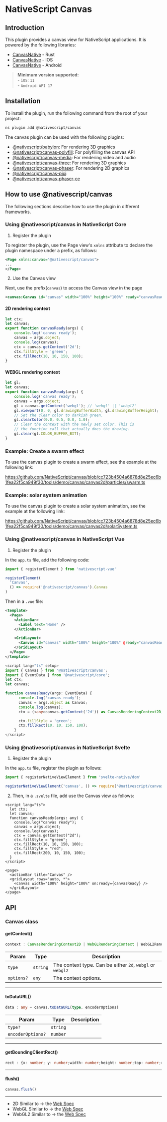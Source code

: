 # NativeScript Canvas

## Introduction

This plugin provides a canvas view for NativeScript applications. It is powered by the following libraries:

- [CanvasNative](src-native/canvas-native) - Rust
- [CanvasNative](src-native/canvas-ios) - IOS
- [CanvasNative](src-native/canvas-android) - Android

>**Minimum version supported:** <br> - `iOS`: `11` <br>  - `Android`: `API 17`


## Installation

To install the plugin, run the following command from the root of your project:

```bash
ns plugin add @nativescript/canvas
```

The canvas plugin can be used with the following plugins:

- [@nativescript/babylon](https://www.npmjs.com/package/@nativescript/canvas-babylon): For rendering 3D graphics
- [@nativescript/canvas-polyfill](https://github.com/NativeScript/canvas/tree/master/packages/canvas-polyfill): For polyfilling the canvas API
- [@nativescript/canvas-media](https://github.com/NativeScript/canvas/tree/master/packages/canvas-media): For rendering video and audio
- [@nativescript/canvas-three](https://www.npmjs.com/package/@nativescript/canvas-three): For rendering 3D graphics
- [@nativescript/canvas-phaser](https://github.com/NativeScript/canvas/tree/master/packages/canvas-phaser): For rendering 2D graphics
- [@nativescript/canvas-pixi](https://github.com/NativeScript/canvas/tree/master/packages/canvas-pixi): 
- [@nativescript/canvas-phaser-ce](https://github.com/NativeScript/canvas/tree/master/packages/canvas-phaser-ce)

## How to use @nativescript/canvas 

The following sections describe how to use the plugin in different frameworks.

### Using @nativescript/canvas in NativeScript Core

1. Register the plugin

To register the plugin, use the Page view's `xmlns` attribute to declare the plugin namespace under a prefix, as follows:

```xml
<Page xmlns:canvas="@nativescript/canvas">
...
</Page>
```

2. Use the Canvas view

Next, use the prefix(`canvas`) to access the Canvas view in the page
```xml
<canvas:Canvas id="canvas" width="100%" height="100%" ready="canvasReady"/>
```

#### 2D rendering context

```typescript
let ctx;
let canvas;
export function canvasReady(args) {
	console.log('canvas ready');
	canvas = args.object;
	console.log(canvas);
	ctx = canvas.getContext('2d');
	ctx.fillStyle = 'green';
	ctx.fillRect(10, 10, 150, 100);
}
```

#### WEBGL rendering context

```typescript
let gl;
let canvas;
export function canvasReady(args) {
	console.log('canvas ready');
	canvas = args.object;
	gl = canvas.getContext('webgl'); // 'webgl' || 'webgl2'
	gl.viewport(0, 0, gl.drawingBufferWidth, gl.drawingBufferHeight);
	// Set the clear color to darkish green.
	gl.clearColor(0.0, 0.5, 0.0, 1.0);
	// Clear the context with the newly set color. This is
	// the function call that actually does the drawing.
	gl.clear(gl.COLOR_BUFFER_BIT);
}
```
### Example: Create a swarm effect
To use the canvas plugin to create a swarm effect, see the example at the following link:

https://github.com/NativeScript/canvas/blob/cc723b4504a6878d8e25ec6b1fea22f5ca949f30/tools/demo/canvas/canvas2d/particles/swarm.ts

### Example: solar system animation

To use the canvas plugin to create a solar system animation, see the example at the following link:

https://github.com/NativeScript/canvas/blob/cc723b4504a6878d8e25ec6b1fea22f5ca949f30/tools/demo/canvas/canvas2d/solarSystem.ts

<!-- ### Using @nativescript/canvas in NativeScript Angular

1. Register the plugin

2. Add the Canvas view to your page -->
### Using @nativescript/canvas in NativeScript Vue

1. Register the plugin

In the `app.ts` file, add the following code:

```ts
import { registerElement } from 'nativescript-vue'

registerElement(
  'Canvas',
  () => require('@nativescript/canvas').Canvas
)

```
Then in a `.vue` file:

```xml
<template>
  <Page>
    <ActionBar>
      <Label text="Home" />
    </ActionBar>

    <GridLayout>
      <Canvas id="canvas" width="100%" height="100%" @ready="canvasReady" />
    </GridLayout>
  </Page>
</template>
```
```ts
<script lang="ts" setup>
import { Canvas } from '@nativescript/canvas';
import { EventData } from '@nativescript/core';
let ctx;
let canvas;

function canvasReady(args: EventData) {
      console.log('canvas ready');
      canvas = args.object as Canvas;
      console.log(canvas);
      ctx = (<any>canvas.getContext('2d')) as CanvasRenderingContext2D;

      ctx.fillStyle = 'green';
      ctx.fillRect(10, 10, 150, 100);
    }
</script>
```

### Using @nativescript/canvas in NativeScript Svelte

1. Register the plugin

In the `app.ts` file, register the plugin as follows:

```ts
import { registerNativeViewElement } from 'svelte-native/dom'

registerNativeViewElement('canvas', () => require('@nativescript/canvas').Canvas)
```

2. Then, in a `.svelte` file, add use the Canvas view as follows:


```svelte
<script lang="ts">
  let ctx;
  let canvas;
  function canvasReady(args: any) {
    console.log("canvas ready");
    canvas = args.object;
    console.log(canvas);
    ctx = canvas.getContext("2d");
    ctx.fillStyle = "green";
    ctx.fillRect(10, 10, 150, 100);
    ctx.fillStyle = "red";
    ctx.fillRect(200, 10, 150, 100);
  }
</script>

<page>
  <actionBar title="Canvas" />
  <gridLayout rows="auto, *">
    <canvas width="100%" height="100%" on:ready={canvasReady} />
  </gridLayout>
</page>
```
## API
### Canvas class

#### getContext()
```ts
context : CanvasRenderingContext2D | WebGLRenderingContext | WebGL2RenderingContext | null = canvas.getContext(type, options)
```

| Param | Type | Description |
| --- | --- | --- |
| `type` | `string` | The context type. Can be either `2d`, `webgl` or `webgl2` |
| `options?` | `any` | The context options. |

---
#### toDataURL()
```ts
data : any = canvas.toDataURL(type, encoderOptions)
```

| Param | Type | Description |
| --- | --- | --- |
| `type?` | `string` | 
| `encoderOptions?` | `number` |

---
#### getBoundingClientRect()
```ts
rect : {x: number; y: number;width: number;height: number;top: number;right: number;bottom: number;left: number;} = canvas.getBoundingClientRect()
```

---

#### flush()
```ts
canvas.flush()
```

---
- 2D Similar to -> the [Web Spec](https://developer.mozilla.org/en-US/docs/Web/API/CanvasRenderingContext2D)
- WebGL Similar to -> the [Web Spec](https://developer.mozilla.org/en-US/docs/Web/API/WebGLRenderingContext)
- WebGL2 Similar to -> the [Web Spec](https://developer.mozilla.org/en-US/docs/Web/API/WebGL2RenderingContext)
